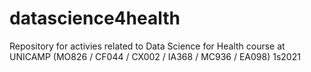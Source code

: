 # datascience4health
Repository for activies related to Data Science for Health course at UNICAMP (MO826 / CF044 / CX002 / IA368 / MC936 / EA098) 1s2021
